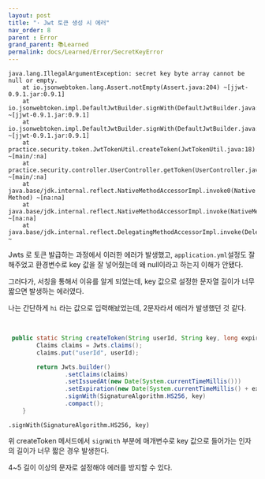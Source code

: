 ```yaml
---
layout: post
title: "· Jwt 토큰 생성 시 에러"
nav_order: 8
parent : Error
grand_parent: 📚Learned
permalink: docs/Learned/Error/SecretKeyError
---
```




```
java.lang.IllegalArgumentException: secret key byte array cannot be null or empty.
	at io.jsonwebtoken.lang.Assert.notEmpty(Assert.java:204) ~[jjwt-0.9.1.jar:0.9.1]
	at io.jsonwebtoken.impl.DefaultJwtBuilder.signWith(DefaultJwtBuilder.java:88) ~[jjwt-0.9.1.jar:0.9.1]
	at io.jsonwebtoken.impl.DefaultJwtBuilder.signWith(DefaultJwtBuilder.java:100) ~[jjwt-0.9.1.jar:0.9.1]
	at practice.security.token.JwtTokenUtil.createToken(JwtTokenUtil.java:18) ~[main/:na]
	at practice.security.controller.UserController.getToken(UserController.java:41) ~[main/:na]
	at java.base/jdk.internal.reflect.NativeMethodAccessorImpl.invoke0(Native Method) ~[na:na]
	at java.base/jdk.internal.reflect.NativeMethodAccessorImpl.invoke(NativeMethodAccessorImpl.java:62) ~[na:na]
	at java.base/jdk.internal.reflect.DelegatingMethodAccessorImpl.invoke(DelegatingMethodAccessorImpl.java:43) ~
```

Jwts 로 토큰 발급하는 과정에서 이러한 에러가 발생했고, `application.yml`설정도 잘 해주었고 환경변수로 key 값을 잘 넣어줬는데 왜 null이라고 하는지 이해가 안됐다.

그러다가, 서칭을 통해서 이유를 알게 되었는데, key 값으로 설정한 문자열 길이가 너무 짧으면 발생하는 에러였다.

나는 간단하게 `hi` 라는 값으로 입력해놨었는데, 2문자라서 에러가 발생했던 것 같다.


<br>

```java
 public static String createToken(String userId, String key, long expiredTimeMs) {
        Claims claims = Jwts.claims();
        claims.put("userId", userId);

        return Jwts.builder()
                .setClaims(claims)
                .setIssuedAt(new Date(System.currentTimeMillis()))
                .setExpiration(new Date(System.currentTimeMillis() + expiredTimeMs))
                .signWith(SignatureAlgorithm.HS256, key)
                .compact();
    }
```



```
.signWith(SignatureAlgorithm.HS256, key)
```



위 createToken 메서드에서 `signWith` 부분에 매개변수로 key 값으로 들어가는 인자의 길이가 너무 짧은 경우 발생한다.

4~5 길이 이상의 문자로 설정해야 에러를 방지할 수 있다.